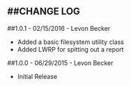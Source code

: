 ##CHANGE LOG
---

##1.0.1 - 02/15/2016 - Levon Becker

* Added a basic filesystem utility class
* Added LWRP for spitting out a report

##1.0.0 - 06/29/2015 - Levon Becker

* Initial Release
